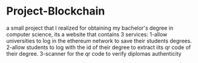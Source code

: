 # Project-Blockchain
a small project that I realized for obtaining my bachelor's degree in computer science, its a website that  contains 3 services: 1-allow universities to log in the ethereum network to save their students degrees. 2-allow students to log with the id of their degree to extract iits qr code of their degree. 3-scanner for the qr code to verify diplomas authenticity
